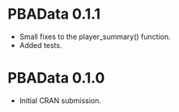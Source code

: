 # PBAData 0.1.1

* Small fixes to the player_summary() function.
* Added tests.

# PBAData 0.1.0

* Initial CRAN submission.
